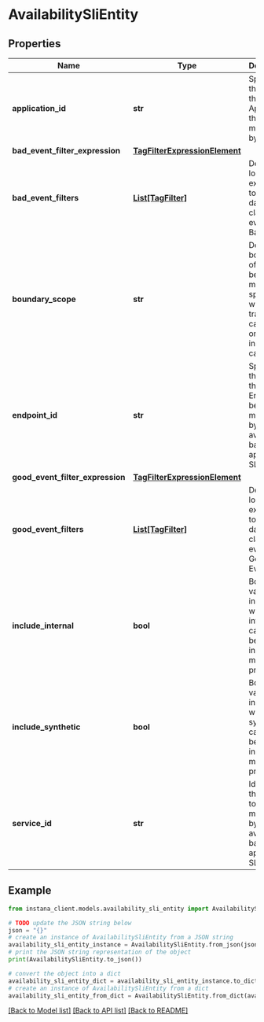 # AvailabilitySliEntity


## Properties

Name | Type | Description | Notes
------------ | ------------- | ------------- | -------------
**application_id** | **str** | Specifies the ID of the Application that is to be monitored by the SLO | [optional] 
**bad_event_filter_expression** | [**TagFilterExpressionElement**](TagFilterExpressionElement.md) |  | [optional] 
**bad_event_filters** | [**List[TagFilter]**](TagFilter.md) | Defines the logical expression to filter data and classify events as Bad Events | [optional] 
**boundary_scope** | **str** | Defines the boundary of calls to be monitored, specifying whether to track all calls or only inbound calls | 
**endpoint_id** | **str** | Specifies the ID of the Endpoint to be monitored by the availability-based application SLO | [optional] 
**good_event_filter_expression** | [**TagFilterExpressionElement**](TagFilterExpressionElement.md) |  | [optional] 
**good_event_filters** | [**List[TagFilter]**](TagFilter.md) | Defines the logical expression to filter data and classify events as Good Events | [optional] 
**include_internal** | **bool** | Boolean value indicating whether internal calls should be included in the monitoring process | [optional] 
**include_synthetic** | **bool** | Boolean value indicating whether synthetic calls should be included in the monitoring process | [optional] 
**service_id** | **str** | Identifies the service to be monitored by the availability-based application SLO | [optional] 

## Example

```python
from instana_client.models.availability_sli_entity import AvailabilitySliEntity

# TODO update the JSON string below
json = "{}"
# create an instance of AvailabilitySliEntity from a JSON string
availability_sli_entity_instance = AvailabilitySliEntity.from_json(json)
# print the JSON string representation of the object
print(AvailabilitySliEntity.to_json())

# convert the object into a dict
availability_sli_entity_dict = availability_sli_entity_instance.to_dict()
# create an instance of AvailabilitySliEntity from a dict
availability_sli_entity_from_dict = AvailabilitySliEntity.from_dict(availability_sli_entity_dict)
```
[[Back to Model list]](../README.md#documentation-for-models) [[Back to API list]](../README.md#documentation-for-api-endpoints) [[Back to README]](../README.md)


